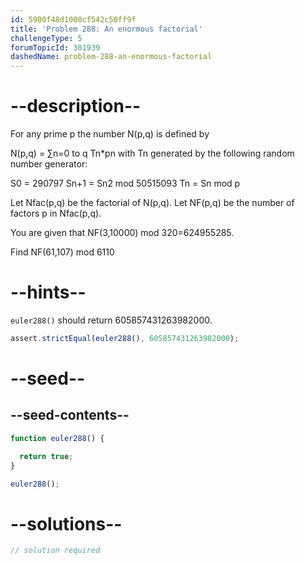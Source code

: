 ```yaml
---
id: 5900f48d1000cf542c50ff9f
title: 'Problem 288: An enormous factorial'
challengeType: 5
forumTopicId: 301939
dashedName: problem-288-an-enormous-factorial
---
```


# --description--

For any prime p the number N(p,q) is defined by

N(p,q) = ∑n=0 to q Tn\*pn with Tn generated by the following random number generator:

S0 = 290797 Sn+1 = Sn2 mod 50515093 Tn = Sn mod p

Let Nfac(p,q) be the factorial of N(p,q). Let NF(p,q) be the number of factors p in Nfac(p,q).

You are given that NF(3,10000) mod 320=624955285.

Find NF(61,107) mod 6110

# --hints--

`euler288()` should return 605857431263982000.

```js
assert.strictEqual(euler288(), 605857431263982000);
```

# --seed--

## --seed-contents--

```js
function euler288() {

  return true;
}

euler288();
```

# --solutions--

```js
// solution required
```
